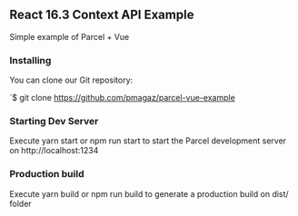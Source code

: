 ## React 16.3 Context API Example

Simple example of Parcel + Vue

### Installing

You can clone our Git repository:

`$ git clone https://github.com/pmagaz/parcel-vue-example

### Starting Dev Server

Execute yarn start or npm run start to start the Parcel development server on http://localhost:1234

### Production build

Execute yarn build or npm run build to generate a production build on dist/ folder

